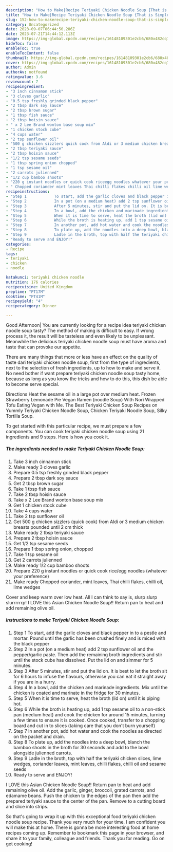 ```yaml
---
description: "How to Make|Recipe Teriyaki Chicken Noodle Soup {That is Simple"
title: "How to Make|Recipe Teriyaki Chicken Noodle Soup {That is Simple"
slug: 152-how-to-makerecipe-teriyaki-chicken-noodle-soup-that-is-simple
category: Uncategorized
date: 2023-09-07T06:44:50.286Z
date: 2023-07-21T14:44:12.113Z
image: https://img-global.cpcdn.com/recipes/16148109301e2cb6/680x482cq70/teriyaki-chicken-noodle-soup-recipe-main-photo.jpg
hideToc: false
enableToc: true
enableTocContent: false
thumbnail: https://img-global.cpcdn.com/recipes/16148109301e2cb6/680x482cq70/teriyaki-chicken-noodle-soup-recipe-main-photo.jpg
cover: https://img-global.cpcdn.com/recipes/16148109301e2cb6/680x482cq70/teriyaki-chicken-noodle-soup-recipe-main-photo.jpg
author: Admin
authorAv: notfound
ratingvalue: 3.6
reviewcount: 7
recipeingredient:
- "3 inch cinnamon stick"
- "3 cloves garlic"
- "0.5 tsp freshly grinded black pepper"
- "2 tbsp dark soy sauce"
- "2 tbsp brown sugar"
- "1 tbsp fish sauce"
- "2 tbsp hoisin sauce"
- " x 2 Lee Brand wonton base soup mix"
- "1 chicken stock cube"
- "4 cups water"
- "2 tsp sunflower oil"
- "500 g chicken sizzlers quick cook from Aldi or 3 medium chicken breasts pounded until 2 cm thick"
- "2 tbsp teriyaki sauce"
- "2 tbsp hoisin sauce"
- "1/2 tsp sesame seeds"
- "1 tbsp spring onion chopped"
- "1 tsp sesame oil"
- "2 carrots julienned"
- "1/2 cup bamboo shoots"
- "220 g instant noodles or quick cook riceegg noodles whatever your preference"
- " Chopped coriander mint leaves Thai chilli flakes chilli oil lime wedges"
recipeinstructions:
- "Step 1            To start, add the garlic cloves and black pepper in to a pestle and mortar. Pound until the garlic has been crushed finely and is miced with the black pepper"
- "Step 2            In a pot (on a medium heat) add 2 tsp sunflower oil and the pepper/garlic paste. Then add the remaining broth ingredients and stir until the stock cube has dissolved. Put the lid on and simmer for 5 minutes."
- "Step 3            After 5 minutes, stir and put the lid on. It is best to let the broth sit for 6 hours to infuse the flavours, otherwise you can eat it straight away if you are in a hurry."
- "Step 4            In a bowl, add the chicken and marinade ingredients. Mix until the chicken is coated and marinate in the fridge for 30 minutes."
- "Step 5            When it is time to serve, heat the broth (lid on) until it is piping hot."
- "Step 6            While the broth is heating up, add 1 tsp sesame oil to a non-stick pan (medium heat) and cook the chicken for around 15 minutes, turning a few times to ensure it is cooked. Once cooked, transfer to a chopping board and cut in to slices (taking care that you don&#39;t burn yourself)"
- "Step 7            In another pot, add hot water and cook the noodles as directed on the packet and drain."
- "Step 8            To plate up, add the noodles into a deep bowl, blanch the bamboo shoots in the broth for 30 seconds and add to the bowl alongside julienned carrots."
- "Step 9            Ladle in the broth, top with half the teriyaki chicken slices, lime wedges, coriander leaves, mint leaves, chilli flakes, chilli oil and sesame seeds"
- "Ready to serve and ENJOY!"
categories:
- Recipe
tags:
- teriyaki
- chicken
- noodle

katakunci: teriyaki chicken noodle 
nutrition: 176 calories
recipecuisine: United Kingdom
preptime: "PT17M"
cooktime: "PT41M"
recipeyield: "4"
recipecategory: Dinner

---
```



Good Afternoon| You are currently looking for a recipe idea teriyaki chicken noodle soup tasty? The method of making is difficult to easy. If wrong process it, the result will be tasteless and even likely to be unpleasant. Meanwhile the delicious teriyaki chicken noodle soup must have aroma and taste that can provoke our appetite.






There are many things that more or less have an effect on the quality of taste dari teriyaki chicken noodle soup, first from the type of ingredients, next to the selection of fresh ingredients, up to how to make and serve it. No need bother if want prepare teriyaki chicken noodle soup tasty home, because as long as you know the tricks and how to do this, this dish be able to become serve  special.


Directions Heat the sesame oil in a large pot over medium heat. Frozen Strawberry Lemonade Pie Vegan Ramen (noodle Soup) With Nori Wrapped Tofu Eating Vegan with Me. The Best Teriyaki Chicken Soup Recipes on Yummly Teriyaki Chicken Noodle Soup, Chicken Teriyaki Noodle Soup, Silky Tortilla Soup.


To get started with this particular recipe, we must prepare a few components. You can cook teriyaki chicken noodle soup using 21 ingredients and 9 steps. Here is how you cook it.

<!--inarticleads1-->

##### The ingredients needed to make Teriyaki Chicken Noodle Soup:

1. Take 3 inch cinnamon stick
1. Make ready 3 cloves garlic
1. Prepare 0.5 tsp freshly grinded black pepper
1. Prepare 2 tbsp dark soy sauce
1. Get 2 tbsp brown sugar
1. Take 1 tbsp fish sauce
1. Take 2 tbsp hoisin sauce
1. Take  x 2 Lee Brand wonton base soup mix
1. Get 1 chicken stock cube
1. Take 4 cups water
1. Take 2 tsp sunflower oil
1. Get 500 g chicken sizzlers (quick cook) from Aldi or 3 medium chicken breasts pounded until 2 cm thick
1. Make ready 2 tbsp teriyaki sauce
1. Prepare 2 tbsp hoisin sauce
1. Get 1/2 tsp sesame seeds
1. Prepare 1 tbsp spring onion, chopped
1. Take 1 tsp sesame oil
1. Get 2 carrots julienned
1. Make ready 1/2 cup bamboo shoots
1. Prepare 220 g instant noodles or quick cook rice/egg noodles (whatever your preference)
1. Make ready  Chopped coriander, mint leaves, Thai chilli flakes, chilli oil, lime wedges


Cover and keep warm over low heat. All I can think to say is, slurp slurp slurrrrrrp! I LOVE this Asian Chicken Noodle Soup!! Return pan to heat and add remaining olive oil. 

<!--inarticleads2-->

##### Instructions to make Teriyaki Chicken Noodle Soup:

1. Step 1            To start, add the garlic cloves and black pepper in to a pestle and mortar. Pound until the garlic has been crushed finely and is miced with the black pepper
1. Step 2            In a pot (on a medium heat) add 2 tsp sunflower oil and the pepper/garlic paste. Then add the remaining broth ingredients and stir until the stock cube has dissolved. Put the lid on and simmer for 5 minutes.
1. Step 3            After 5 minutes, stir and put the lid on. It is best to let the broth sit for 6 hours to infuse the flavours, otherwise you can eat it straight away if you are in a hurry.
1. Step 4            In a bowl, add the chicken and marinade ingredients. Mix until the chicken is coated and marinate in the fridge for 30 minutes.
1. Step 5            When it is time to serve, heat the broth (lid on) until it is piping hot.
1. Step 6            While the broth is heating up, add 1 tsp sesame oil to a non-stick pan (medium heat) and cook the chicken for around 15 minutes, turning a few times to ensure it is cooked. Once cooked, transfer to a chopping board and cut in to slices (taking care that you don&#39;t burn yourself)
1. Step 7            In another pot, add hot water and cook the noodles as directed on the packet and drain.
1. Step 8            To plate up, add the noodles into a deep bowl, blanch the bamboo shoots in the broth for 30 seconds and add to the bowl alongside julienned carrots.
1. Step 9            Ladle in the broth, top with half the teriyaki chicken slices, lime wedges, coriander leaves, mint leaves, chilli flakes, chilli oil and sesame seeds
1. Ready to serve and ENJOY!

I LOVE this Asian Chicken Noodle Soup!! Return pan to heat and add remaining olive oil. Add the garlic, ginger, broccoli, grated carrots, and edamame beans. Push the chicken to the edges of the pan then add the prepared teriyaki sauce to the center of the pan. Remove to a cutting board and slice into strips. 

So that's going to wrap it up with this exceptional food teriyaki chicken noodle soup recipe. Thank you very much for your time. I am confident you will make this at home. There is gonna be more interesting food at home recipes coming up. Remember to bookmark this page in your browser, and share it to your family, colleague and friends. Thank you for reading. Go on get cooking!
